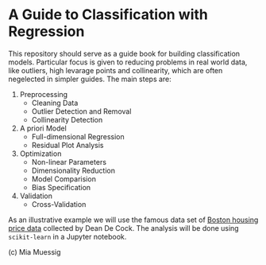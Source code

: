 # A Guide to Classification with Regression

This repository should serve as a guide book for building classification models. Particular focus is given to reducing problems in real world data, like outliers, high levarage points and collinearity, which are often negelected in simpler guides. The main steps are:

1) Preprocessing
    * Cleaning Data
    * Outlier Detection and Removal
    * Collinearity Detection
2) A priori Model
    * Full-dimensional Regression
    * Residual Plot Analysis
3) Optimization
    * Non-linear Parameters
    * Dimensionality Reduction
    * Model Comparision
    * Bias Specification
4) Validation
    * Cross-Validation

As an illustrative example we will use the famous data set of [Boston housing price data](http://jse.amstat.org/v19n3/decock.pdf) collected by Dean De Cock. The analysis will be done using `scikit-learn` in a Jupyter notebook.

(c) Mia Muessig
